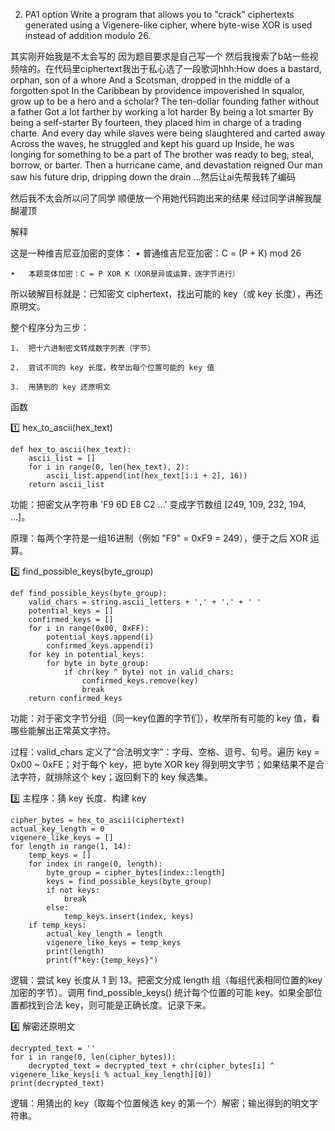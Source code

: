 2.	PA1 option 
Write a program that allows you to "crack" ciphertexts generated using a Vigenere-like cipher, where byte-wise XOR is used instead of addition modulo 26. 

其实刚开始我是不太会写的 因为题目要求是自己写一个 然后我搜索了b站一些视频啥的。在代码里ciphertext我出于私心选了一段歌词hhh:How does a bastard, orphan, son of a whore And a Scotsman, dropped in the middle of a forgotten spot In the Caribbean by providence impoverished In squalor, grow up to be a hero and a scholar? The ten-dollar founding father without a father Got a lot farther by working a lot harder By being a lot smarter By being a self-starter By fourteen, they placed him in charge of a trading charte. And every day while slaves were being slaughtered and carted away Across the waves, he struggled and kept his guard up Inside, he was longing for something to be a part of The brother was ready to beg, steal, borrow, or barter. Then a hurricane came, and devastation reigned Our man saw his future drip, dripping down the drain ...然后让ai先帮我转了编码

然后我不太会所以问了同学 顺便放一个用她代码跑出来的结果 经过同学讲解我醍醐灌顶

解释

这是一种维吉尼亚加密的变体：
	•	普通维吉尼亚加密：C = (P + K) mod 26
  
	•	本题变体加密：C = P XOR K（XOR是异或运算，逐字节进行）

所以破解目标就是：已知密文 ciphertext，找出可能的 key（或 key 长度），再还原明文。

整个程序分为三步：

	1.	把十六进制密文转成数字列表（字节）
  
	2.	尝试不同的 key 长度，枚举出每个位置可能的 key 值
  
	3.	用猜到的 key 还原明文


函数

1️⃣ hex_to_ascii(hex_text)

```
def hex_to_ascii(hex_text):
    ascii_list = []
    for i in range(0, len(hex_text), 2):
        ascii_list.append(int(hex_text[i:i + 2], 16))
    return ascii_list
```

功能：把密文从字符串 'F9 6D E8 C2 ...' 变成字节数组 [249, 109, 232, 194, ...]。

原理：每两个字符是一组16进制（例如 "F9" = 0xF9 = 249），便于之后 XOR 运算。


2️⃣ find_possible_keys(byte_group)

```
def find_possible_keys(byte_group):
    valid_chars = string.ascii_letters + ',' + '.' + ' '
    potential_keys = []
    confirmed_keys = []
    for i in range(0x00, 0xFF):
        potential_keys.append(i)
        confirmed_keys.append(i)
    for key in potential_keys:
        for byte in byte_group:
            if chr(key ^ byte) not in valid_chars:
                confirmed_keys.remove(key)
                break
    return confirmed_keys
```

功能：对于密文字节分组（同一key位置的字节们），枚举所有可能的 key 值，看哪些能解出正常英文字符。

过程：valid_chars 定义了“合法明文字”：字母、空格、逗号、句号。遍历 key = 0x00 ~ 0xFE；对于每个 key，把 byte XOR key 得到明文字节；如果结果不是合法字符，就排除这个 key；返回剩下的 key 候选集。


3️⃣ 主程序：猜 key 长度、构建 key

```
cipher_bytes = hex_to_ascii(ciphertext)
actual_key_length = 0
vigenere_like_keys = []
for length in range(1, 14):
    temp_keys = []
    for index in range(0, length):
        byte_group = cipher_bytes[index::length]
        keys = find_possible_keys(byte_group)
        if not keys:
            break
        else:
            temp_keys.insert(index, keys)
    if temp_keys:
        actual_key_length = length
        vigenere_like_keys = temp_keys
        print(length)
        print(f"key:{temp_keys}")
```

逻辑：尝试 key 长度从 1 到 13。把密文分成 length 组（每组代表相同位置的key加密的字节）。调用 find_possible_keys() 统计每个位置的可能 key。如果全部位置都找到合法 key，则可能是正确长度。记录下来。


4️⃣ 解密还原明文

```
decrypted_text = ''
for i in range(0, len(cipher_bytes)):
    decrypted_text = decrypted_text + chr(cipher_bytes[i] ^ vigenere_like_keys[i % actual_key_length][0])
print(decrypted_text)
```

逻辑：用猜出的 key（取每个位置候选 key 的第一个）解密；输出得到的明文字符串。


